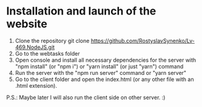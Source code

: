 # Installation and launch of the website

1. Clone the repository
  git clone https://github.com/RostyslavSynenko/Lv-469.NodeJS.git
2. Go to the webtasks folder
3. Open console and install all necessary dependencies for the server with "npm install" (or "npm i") or "yarn install" (or just "yarn") command
4. Run the server with the "npm run server" command or "yarn server"
5. Go to the client folder and open the index.html (or any other file with an .html extension).

P.S.: Maybe later I will also run the client side on other server. :)
